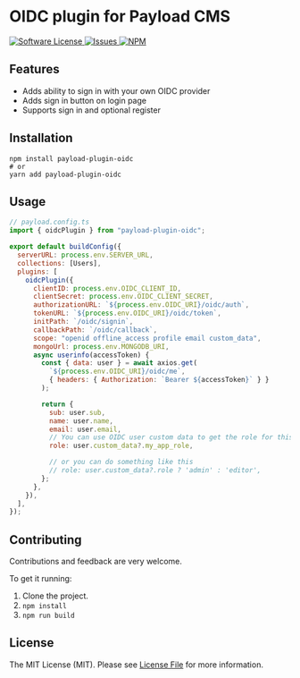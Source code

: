 # OIDC plugin for Payload CMS

<a href="LICENSE">
  <img src="https://img.shields.io/badge/license-MIT-brightgreen.svg" alt="Software License" />
</a>
<a href="https://github.com/gousta/payload-plugin-oidc/issues">
  <img src="https://img.shields.io/github/issues/gousta/payload-plugin-oidc.svg" alt="Issues" />
</a>
<a href="https://npmjs.org/package/payload-plugin-oidc">
  <img src="https://img.shields.io/npm/v/payload-plugin-oidc.svg?style=flat-squar" alt="NPM" />
</a>

## Features

- Adds ability to sign in with your own OIDC provider
- Adds sign in button on login page
- Supports sign in and optional register

## Installation

```
npm install payload-plugin-oidc
# or
yarn add payload-plugin-oidc
```

## Usage

```js
// payload.config.ts
import { oidcPlugin } from "payload-plugin-oidc";

export default buildConfig({
  serverURL: process.env.SERVER_URL,
  collections: [Users],
  plugins: [
    oidcPlugin({
      clientID: process.env.OIDC_CLIENT_ID,
      clientSecret: process.env.OIDC_CLIENT_SECRET,
      authorizationURL: `${process.env.OIDC_URI}/oidc/auth`,
      tokenURL: `${process.env.OIDC_URI}/oidc/token`,
      initPath: `/oidc/signin`,
      callbackPath: `/oidc/callback`,
      scope: "openid offline_access profile email custom_data",
      mongoUrl: process.env.MONGODB_URI,
      async userinfo(accessToken) {
        const { data: user } = await axios.get(
          `${process.env.OIDC_URI}/oidc/me`,
          { headers: { Authorization: `Bearer ${accessToken}` } }
        );

        return {
          sub: user.sub,
          name: user.name,
          email: user.email,
          // You can use OIDC user custom data to get the role for this app
          role: user.custom_data?.my_app_role,

          // or you can do something like this
          // role: user.custom_data?.role ? 'admin' : 'editor',
        };
      },
    }),
  ],
});
```

## Contributing

Contributions and feedback are very welcome.

To get it running:

1. Clone the project.
2. `npm install`
3. `npm run build`

## License

The MIT License (MIT). Please see [License File](LICENSE) for more information.

[link-contributors]: ../../contributors
